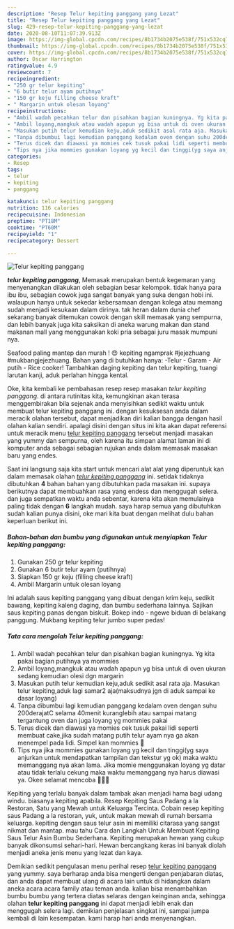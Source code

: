 ```yaml
---
description: "Resep Telur kepiting panggang yang Lezat"
title: "Resep Telur kepiting panggang yang Lezat"
slug: 429-resep-telur-kepiting-panggang-yang-lezat
date: 2020-08-10T11:07:39.913Z
image: https://img-global.cpcdn.com/recipes/8b1734b2075e538f/751x532cq70/telur-kepiting-panggang-foto-resep-utama.jpg
thumbnail: https://img-global.cpcdn.com/recipes/8b1734b2075e538f/751x532cq70/telur-kepiting-panggang-foto-resep-utama.jpg
cover: https://img-global.cpcdn.com/recipes/8b1734b2075e538f/751x532cq70/telur-kepiting-panggang-foto-resep-utama.jpg
author: Oscar Harrington
ratingvalue: 4.9
reviewcount: 7
recipeingredient:
- "250 gr telur kepiting"
- "6 butir telur ayam putihnya"
- "150 gr keju filling cheese kraft"
- " Margarin untuk olesan loyang"
recipeinstructions:
- "Ambil wadah pecahkan telur dan pisahkan bagian kuningnya. Yg kita pakai bagian putihnya ya mommies"
- "Ambil loyang,mangkuk atau wadah apapun yg bisa untuk di oven ukuran sedang kemudian olesi dgn margarin"
- "Masukan putih telur kemudian keju,aduk sedikit asal rata aja. Masukan telur kepiting,aduk lagi samar2 aja(maksudnya jgn di aduk sampai ke dasar loyang)"
- "Tanpa dibumbui lagi kemudian panggang kedalam oven dengan suhu 200derajatC selama 40menit kuranglebih atau sampai matang tergantung oven dan juga loyang yg mommies pakai"
- "Terus dicek dan diawasi ya momies cek tusuk pakai lidi seperti membuat cake,jika sudah matang putih telur ayam nya ga akan menempel pada lidi. Simpel kan mommies 🤗"
- "Tips nya jika mommies gunakan loyang yg kecil dan tinggi(yg saya anjurkan untuk mendapatkan tampilan dan tekstur yg ok) maka waktu memanggang nya akan lama. Jika momie menggunakan loyang yg datar atau tidak terlalu cekung maka waktu memanggang nya harus diawasi ya. Okee selamat mencoba 🥰😘💪"
categories:
- Resep
tags:
- telur
- kepiting
- panggang

katakunci: telur kepiting panggang 
nutrition: 116 calories
recipecuisine: Indonesian
preptime: "PT18M"
cooktime: "PT60M"
recipeyield: "1"
recipecategory: Dessert

---
```



![Telur kepiting panggang](https://img-global.cpcdn.com/recipes/8b1734b2075e538f/751x532cq70/telur-kepiting-panggang-foto-resep-utama.jpg)

<b><i>telur kepiting panggang</i></b>, Memasak merupakan bentuk kegemaran yang menyenangkan dilakukan oleh sebagian besar kelompok. tidak hanya para ibu ibu, sebagian cowok juga sangat banyak yang suka dengan hobi ini. walaupun hanya untuk sekedar kebersamaan dengan kolega atau memang sudah menjadi kesukaan dalam dirinya. tak heran dalam dunia chef sekarang banyak ditemukan cowok dengan skill memasak yang sempurna, dan lebih banyak juga kita saksikan di aneka warung makan dan stand makanan mall yang menggunakan koki pria sebagai juru masak mumpuni nya.

Seafood paling mantep dan murah ! 😍 kepiting ngamprak #jejezhuang #mukbangjejezhuang. Bahan yang di butuhkan hanya: -Telur - Garam - Air putih - Rice cooker! Tambahkan daging kepiting dan telur kepiting, tuangi larutan kanji, aduk perlahan hingga kental.

Oke, kita kembali ke pembahasan resep resep masakan <i>telur kepiting panggang</i>. di antara rutinitas kita, kemungkinan akan terasa menggembirakan bila sejenak anda menyisihkan sedikit waktu untuk membuat telur kepiting panggang ini. dengan kesuksesan anda dalam meracik olahan tersebut, dapat menjadikan diri kalian bangga dengan hasil olahan kalian sendiri. apalagi disini dengan situs ini kita akan dapat referensi untuk meracik menu <u>telur kepiting panggang</u> tersebut menjadi masakan yang yummy dan sempurna, oleh karena itu simpan alamat laman ini di komputer anda sebagai sebagian rujukan anda dalam memasak masakan baru yang endes.


Saat ini langsung saja kita start untuk mencari alat alat yang diperuntuk kan dalam memasak olahan <u><i>telur kepiting panggang</i></u> ini. setidak tidaknya dibutuhkan <b>4</b> bahan bahan yang dibutuhkan pada masakan ini. supaya berikutnya dapat membuahkan rasa yang endess dan menggugah selera. dan juga sempatkan waktu anda sebentar, karena kita akan memulainya paling tidak dengan <b>6</b> langkah mudah. saya harap semua yang dibutuhkan sudah kalian punya disini, oke mari kita buat dengan melihat dulu bahan keperluan berikut ini.

<!--inarticleads1-->

##### Bahan-bahan dan bumbu yang digunakan untuk menyiapkan Telur kepiting panggang:

1. Gunakan 250 gr telur kepiting
1. Gunakan 6 butir telur ayam (putihnya)
1. Siapkan 150 gr keju (filling cheese kraft)
1. Ambil  Margarin untuk olesan loyang


Ini adalah saus kepiting panggang yang dibuat dengan krim keju, sedikit bawang, kepiting kaleng daging, dan bumbu sederhana lainnya. Sajikan saus kepiting panas dengan biskuit. Bokep indo - ngewe biduan di belakang panggung. Mukbang kepiting telur jumbo super pedas! 

<!--inarticleads2-->

##### Tata cara mengolah Telur kepiting panggang:

1. Ambil wadah pecahkan telur dan pisahkan bagian kuningnya. Yg kita pakai bagian putihnya ya mommies
1. Ambil loyang,mangkuk atau wadah apapun yg bisa untuk di oven ukuran sedang kemudian olesi dgn margarin
1. Masukan putih telur kemudian keju,aduk sedikit asal rata aja. Masukan telur kepiting,aduk lagi samar2 aja(maksudnya jgn di aduk sampai ke dasar loyang)
1. Tanpa dibumbui lagi kemudian panggang kedalam oven dengan suhu 200derajatC selama 40menit kuranglebih atau sampai matang tergantung oven dan juga loyang yg mommies pakai
1. Terus dicek dan diawasi ya momies cek tusuk pakai lidi seperti membuat cake,jika sudah matang putih telur ayam nya ga akan menempel pada lidi. Simpel kan mommies 🤗
1. Tips nya jika mommies gunakan loyang yg kecil dan tinggi(yg saya anjurkan untuk mendapatkan tampilan dan tekstur yg ok) maka waktu memanggang nya akan lama. Jika momie menggunakan loyang yg datar atau tidak terlalu cekung maka waktu memanggang nya harus diawasi ya. Okee selamat mencoba 🥰😘💪


Kepiting yang terlalu banyak dalam tambak akan menjadi hama bagi udang windu. biasanya kepiting apabila. Resep Kepiting Saus Padang a la Restoran, Satu yang Mewah untuk Keluarga Tercinta. Cobain resep kepiting saus Padang a la restoran, yuk, untuk makan mewah di rumah bersama keluarga. kepiting dengan saus telur asin ini memiliki citarasa yang sangat nikmat dan mantap. mau tahu Cara dan Langkah Untuk Membuat Kepiting Saus Telur Asin Bumbu Sederhana. Kepiting merupakan hewan yang cukup banyak dikonsumsi sehari-hari. Hewan bercangkang keras ini banyak diolah menjadi aneka jenis menu yang lezat dan kaya. 

Demikian sedikit pengulasan menu perihal resep <u>telur kepiting panggang</u> yang yummy. saya berharap anda bisa mengerti dengan penjabaran diatas, dan anda dapat membuat ulang di acara lain untuk di hidangkan dalam aneka acara acara family atau teman anda. kalian bisa menambahkan bumbu bumbu yang tertera diatas selaras dengan keinginan anda, sehingga olahan <b>telur kepiting panggang</b> ini dapat menjadi lebih enak dan menggugah selera lagi. demikian penjelasan singkat ini, sampai jumpa kembali di lain kesempatan. kami harap hari anda menyenangkan.
